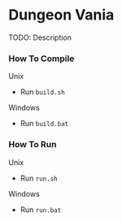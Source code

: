 # Dungeon Vania
TODO: Description

### How To Compile
Unix
* Run ```build.sh```

Windows
* Run ```build.bat```

### How To Run
Unix
* Run ```run.sh```

Windows
* Run ```run.bat```
